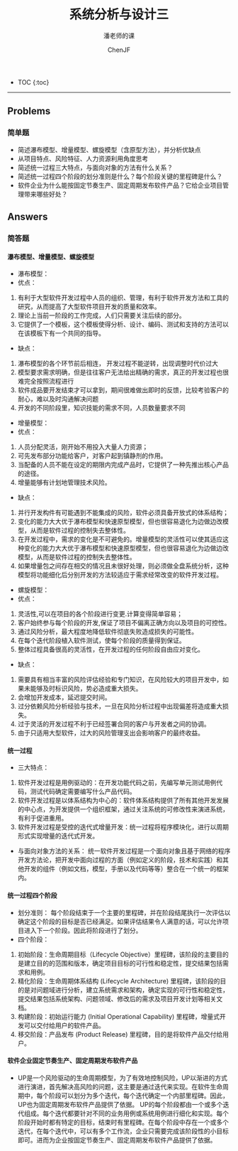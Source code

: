 ﻿---  
layout: post  
title: "系统分析与设计三"  
subtitle: "潘老师的课"  
author: "ChenJF"  
header-img: "img/post-bg-imgs/2-systems-analysis-design.jpg"  
header-mask: 0.4  
catalog: true
tags:  系统分析与设计
---

* TOC
{:toc}

---
## Problems
### 简单题
 * 简述瀑布模型、增量模型、螺旋模型（含原型方法），并分析优缺点
  * 从项目特点、风险特征、人力资源利用角度思考
 * 简述统一过程三大特点，与面向对象的方法有什么关系？
 * 简述统一过程四个阶段的划分准则是什么？每个阶段关键的里程碑是什么？
 * 软件企业为什么能按固定节奏生产、固定周期发布软件产品？它给企业项目管理带来哪些好处？

## Answers
### 简答题
#### 瀑布模型、增量模型、螺旋模型
* 瀑布模型：
 * 优点：
1. 有利于大型软件开发过程中人员的组织、管理，有利于软件开发方法和工具的研究，从而提高了大型软件项目开发的质量和效率。
2. 理论上当前一阶段的工作完成，人们只需要关注后续的部分。
3. 它提供了一个模板，这个模板使得分析、设计、编码、测试和支持的方法可以在该模板下有一个共同的指导。
 * 缺点：
1. 瀑布模型的各个环节前后相连， 开发过程不能逆转，出现调整时代价过大
2. 模型要求需求明确，但是往往客户无法给出精确的需求，真正的开发过程也很难完全按照流程进行
3. 软件成品要开发结束才可以拿到，期间很难做出即时的反馈，比较考验客户的耐心，难以及时沟通解决问题
4. 开发的不同阶段里，知识技能的需求不同，人员数量要求不同

* 增量模型：
 * 优点：
1. 人员分配灵活，刚开始不用投入大量人力资源；
2. 可先发布部分功能给客户，对客户起到镇静剂的作用。
3. 当配备的人员不能在设定的期限内完成产品时，它提供了一种先推出核心产品的途径。
4. 增量能够有计划地管理技术风险。
 * 缺点：
1. 并行开发构件有可能遇到不能集成的风险，软件必须具备开放式的体系结构；
2. 变化的能力大大优于瀑布模型和快速原型模型，但也很容易退化为边做边改模型，从而是软件过程的控制失去整体性。
3. 在开发过程中，需求的变化是不可避免的。增量模型的灵活性可以使其适应这种变化的能力大大优于瀑布模型和快速原型模型，但也很容易退化为边做边改模型，从而是软件过程的控制失去整体性。
4. 如果增量包之间存在相交的情况且未很好处理，则必须做全盘系统分析，这种模型将功能细化后分别开发的方法较适应于需求经常改变的软件开发过程。

* 螺旋模型：
 * 优点：
1. 灵活性,可以在项目的各个阶段进行变更.计算变得简单容易；
2. 客户始终参与每个阶段的开发,保证了项目不偏离正确方向以及项目的可控性。
3. 通过风险分析，最大程度地降低软件彻底失败造成损失的可能性。
4. 在每个迭代阶段植入软件测试，使每个阶段的质量得到保证。
5. 整体过程具备很高的灵活性，在开发过程的任何阶段自由应对变化。
 * 缺点：
1. 需要具有相当丰富的风险评估经验和专门知识，在风险较大的项目开发中，如果未能够及时标识风险，势必造成重大损失。
2. 会增加开发成本，延迟提交时间。
3. 过分依赖风险分析经验与技术，一旦在风险分析过程中出现偏差将造成重大损失。
4. 过于灵活的开发过程不利于已经签署合同的客户与开发者之间的协调。
5. 由于只适用大型软件，过大的风险管理支出会影响客户的最终收益。

#### 统一过程
* 三大特点：
1. 软件开发过程是用例驱动的：在开发功能代码之前，先编写单元测试用例代码，测试代码确定需要编写什么产品代码。
2. 软件开发过程是以体系结构为中心的：软件体系结构提供了所有其他开发发展的中心点，为开发提供一个组织框架，通过关注系统的可修改性来演进系统，有利于促进重用。
3. 软件开发过程是受控的迭代式增量开发：统一过程将程序模块化，进行以周期形式实现增量的迭代式开发。
* 与面向对象方法的关系：
统一软件开发过程是一个面向对象且基于网络的程序开发方法论，把开发中面向过程的方面（例如定义的阶段，技术和实践）和其他开发的组件（例如文档，模型，手册以及代码等等）整合在一个统一的框架内。

#### 统一过程四个阶段
* 划分准则：
每个阶段结束于一个主要的里程碑，并在阶段结尾执行一次评估以确定这个阶段的目标是否已经满足。如果评估结果令人满意的话，可以允许项目进入下一个阶段。因此将阶段进行了划分。
* 四个阶段：
1. 初始阶段：生命周期目标（Lifecycle Objective）里程碑，该阶段的主要目的是建立目的的范围和版本，确定项目目标的可行性和稳定性，提交结果包括需求和用例。
2. 精化阶段：生命周期体系结构 (Lifecycle Architecture) 里程碑，该阶段的目的是对问题域进行分析，建立系统需求和架构，确定实现的可行性和稳定性，提交结果包括系统架构、问题领域、修改后的需求及项目开发计划等相关文档。
3. 构建阶段：初始运行能力 (Initial Operational Capability) 里程碑，增量式开发可以交付给用户的软件产品。
4. 移交阶段：产品发布 (Product Release) 里程碑，目的是将软件产品交付给用户。

#### 软件企业固定节奏生产、固定周期发布软件产品
* UP是一个风险驱动的生命周期模型，为了有效地控制风险，UP以渐进的方式进行演进，首先解决高风险的问题，这主要是通过迭代来实现。在软件生命周期中，每个阶段可以划分为多个迭代，每个迭代确定一个内部里程碑。因此，UP也为固定周期发布软件产品提供了依据。
UP的每个阶段都由一个或多个迭代组成。每个迭代都要针对不同的业务用例或系统用例进行细化和实现。每个阶段开始时都有特定的目标，结束时有里程碑。在每个阶段中存在一个或多个迭代，在每个迭代中，可以有多个工作流，企业只需要完成该阶段性的小目标即可。进而为企业按固定节奏生产、固定周期发布软件产品提供了依据。


